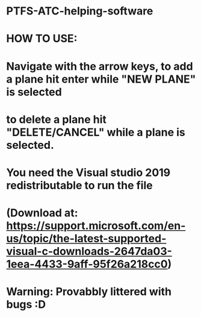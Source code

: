 # PTFS-ATC-helping-software
#
# HOW TO USE:
#
# Navigate with the arrow keys, to add a plane hit enter while "NEW PLANE" is selected
# to delete a plane hit "DELETE/CANCEL" while a plane is selected.
#
# You need the Visual studio 2019 redistributable to run the file
# (Download at: https://support.microsoft.com/en-us/topic/the-latest-supported-visual-c-downloads-2647da03-1eea-4433-9aff-95f26a218cc0)
#
# Warning: Provabbly littered with bugs :D
